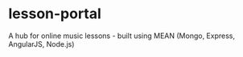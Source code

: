 # lesson-portal
A hub for online music lessons - built using MEAN (Mongo, Express, AngularJS, Node.js)

